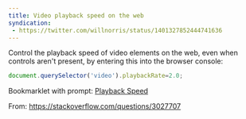 ```yaml
---
title: Video playback speed on the web
syndication:
 - https://twitter.com/willnorris/status/1401327852444741636
---
```


Control the playback speed of video elements on the web, even when controls
aren't present, by entering this into the browser console:

``` js
document.querySelector('video').playbackRate=2.0;
```

Bookmarklet with prompt:
<a href="javascript: var speed=prompt('Playback speed', '2');document.querySelector('video').playbackRate=speed;">Playback Speed</a>

From: <https://stackoverflow.com/questions/3027707>

